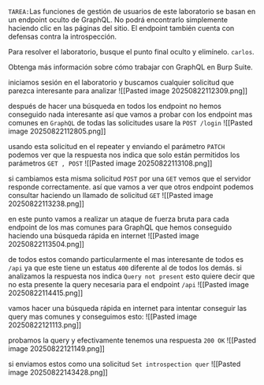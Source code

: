 `TAREA:`Las funciones de gestión de usuarios de este laboratorio se basan en un endpoint oculto de GraphQL. No podrá encontrarlo simplemente haciendo clic en las páginas del sitio. El endpoint también cuenta con defensas contra la introspección.

Para resolver el laboratorio, busque el punto final oculto y elimínelo. `carlos`.

Obtenga más información sobre cómo trabajar con GraphQL en Burp Suite.

iniciamos sesión en el laboratorio y buscamos cualquier solicitud que parezca interesante para analizar
![[Pasted image 20250822112309.png]]

después de hacer una búsqueda en todos los endpoint no hemos conseguido nada interesante así que vamos a probar con los endpoint mas comunes en `GraphQL` de todas las solicitudes usare la `POST /login`
![[Pasted image 20250822112805.png]]

usando esta solicitud en el repeater y enviando el parámetro `PATCH` podemos ver que la respuesta nos indica que solo están permitidos los parámetros `GET , POST`
![[Pasted image 20250822113108.png]]

si cambiamos esta misma solicitud `POST` por una `GET` vemos que el servidor responde correctamente. así que vamos a ver que otros endpoint podemos consultar haciendo un llamado de solicitud `GET`
![[Pasted image 20250822113238.png]]

en este punto vamos a realizar un ataque de fuerza bruta para cada endpoint de los mas comunes para GraphQL que hemos conseguido haciendo una búsqueda rápida en internet
![[Pasted image 20250822113504.png]]

de todos estos comando particularmente el mas interesante de todos es `/api` ya que este tiene un estatus `400` diferente al de todos los demás. si analizamos la respuesta nos indica `Query not present` esto quiere decir que no esta presente la query necesaria para el endpoint `/api`
![[Pasted image 20250822114415.png]]

vamos hacer una búsqueda rápida en internet para intentar conseguir las query mas comunes y conseguimos esto:
![[Pasted image 20250822121113.png]]

probamos la query y efectivamente tenemos una respuesta `200 OK` 
![[Pasted image 20250822121149.png]]

si enviamos estos como una solicitud `Set introspection quer`
![[Pasted image 20250822143428.png]]